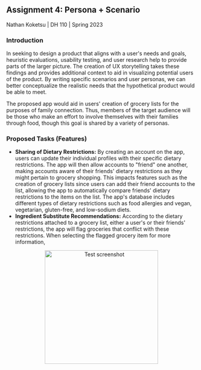 ## Assignment 4: Persona + Scenario

Nathan Koketsu | DH 110 | Spring 2023

### Introduction
In seeking to design a product that aligns with a user's needs and goals, heuristic evaluations, usability testing, and user research help to provide parts of the larger picture. The creation of UX storytelling takes these findings and provides additional context to aid in visualizing potential users of the product. By writing specific scenarios and user personas, we can better conceptualize the realistic needs that the hypothetical product would be able to meet.

The proposed app would aid in users' creation of grocery lists for the purposes of family connection. Thus, members of the target audience will be those who make an effort to involve themselves with their families through food, though this goal is shared by a variety of personas.

### Proposed Tasks (Features)
* **Sharing of Dietary Restrictions:** By creating an account on the app, users can update their individual profiles with their specific dietary restrictions. The app will then allow accounts to "friend" one another, making accounts aware of their friends' dietary restrictions as they might pertain to grocery shopping. This impacts features such as the creation of grocery lists since users can add their friend accounts to the list, allowing the app to automatically compare friends' dietary restrictions to the items on the list. The app's database includes different types of dietary restrictions such as food allergies and vegan, vegetarian, gluten-free, and low-sodium diets.
* **Ingredient Substitute Recommendations:** According to the dietary restrictions attached to a grocery list, either a user's or their friends' restrictions, the app will flag groceries that conflict with these restrictions. When selecting the flagged grocery item for more information, 

<p align="center">
  <img src="https://user-images.githubusercontent.com/130080795/235662659-d66dbb58-75da-46ae-b410-72c1f3665326.png" alt="Test screenshot" height = "300px"/>
</p>
